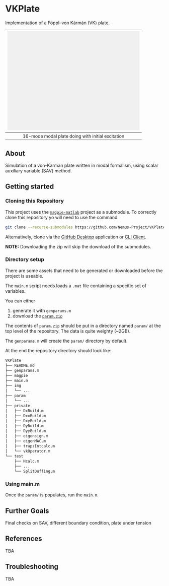 # VKPlate

Implementation of a Föppl–von Kármán (VK) plate.

| ![16-mode modal plate doing with initial excitation](./img/modeplate.gif) |
| :-----------------------------------------------------------------------: |
|             16-mode modal plate doing with initial excitation             |

## About

Simulation of a von-Karman plate written in modal formalism, using scalar auxiliary variable (SAV) method.

## Getting started

### Cloning this Repository

This project uses the [`magpie-matlab`](https://github.com/Nemus-Project/magpie-matlab) project as a submodule. To correctly clone this repository yo will need to use the command

```sh
git clone --recurse-submodules https://github.com/Nemus-Project/VKPlate
```

Alternatively, clone via the [GitHub Desktop](https://github.com/apps/desktop) application or [CLI Client](https://cli.github.com).

**NOTE:** Downloading the zip will skip the download of the submodules. 

### Directory setup

There are some assets that need to be generated or downloaded before the project is useable.

The `main.m` script needs loads a `.mat` file containing a specific set of variables. 

You can either 

1. generate it with `genparams.m` 
2. download the [`param.zip`](https://github.com/Nemus-Project/VKPlate/releases/download/0.2.0/param.zip)

The contents of `param.zip` should be put in a directory named `param/` at the top level of the repository. The data is quite weighty (~2GB).

The `genparams.m` will create the `param/` directory by default.

At the end the repository directory should look like:

```tree
VKPlate
├── README.md
├── genparams.m
├── magpie
├── main.m
├── img
│   └── ...
├── param
│   └── ...
├── private
│   ├── DxBuild.m
│   ├── DxxBuild.m
│   ├── DxyBuild.m
│   ├── DyBuild.m
│   ├── DyyBuild.m
│   ├── eigensign.m
│   ├── eigenMAC.m
│   ├── trapzIntcalc.m
│   └── vkOperator.m
└── test
    ├── Hcalc.m
    ├── ...
    └── SplitDuffing.m
```


### Using main.m

Once the `param/` is populates, run the `main.m`.

## Further Goals

Final checks on SAV, different boundary condition, plate under tension

## References

TBA

## Troubleshooting

TBA